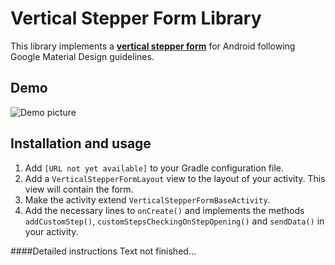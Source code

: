 # Vertical Stepper Form Library
This library implements a [**vertical stepper form**](https://material.google.com/components/steppers.html) for Android following Google Material Design guidelines.

## Demo
![Demo picture](http://i.imgur.com/pSNKLFe.gif)

## Installation and usage
1. Add ```[URL not yet available]``` to your Gradle configuration file.
2. Add a ```VerticalStepperFormLayout``` view to the layout of your activity. This view will contain the form.
3. Make the activity extend ```VerticalStepperFormBaseActivity```.
4. Add the necessary lines to ```onCreate()``` and implements the methods ```addCustomStep()```, ```customStepsCheckingOnStepOpening()``` and ```sendData()``` in your activity.

####Detailed instructions
Text not finished...
